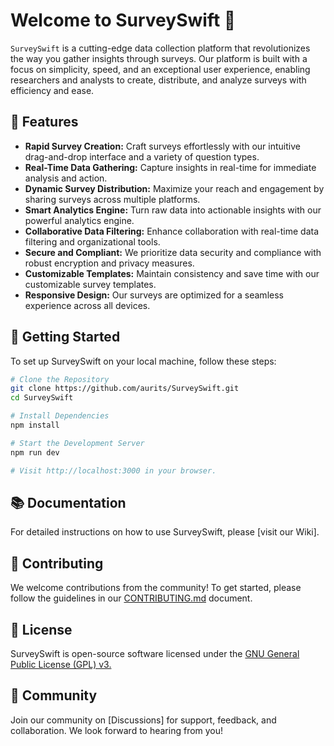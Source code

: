 # Welcome to SurveySwift 🚀

`SurveySwift` is a cutting-edge data collection platform that revolutionizes the way you gather insights through surveys. Our platform is built with a focus on simplicity, speed, and an exceptional user experience, enabling researchers and analysts to create, distribute, and analyze surveys with efficiency and ease.

## 🌟 Features

- **Rapid Survey Creation:** Craft surveys effortlessly with our intuitive drag-and-drop interface and a variety of question types.
- **Real-Time Data Gathering:** Capture insights in real-time for immediate analysis and action.
- **Dynamic Survey Distribution:** Maximize your reach and engagement by sharing surveys across multiple platforms.
- **Smart Analytics Engine:** Turn raw data into actionable insights with our powerful analytics engine.
- **Collaborative Data Filtering:** Enhance collaboration with real-time data filtering and organizational tools.
- **Secure and Compliant:** We prioritize data security and compliance with robust encryption and privacy measures.
- **Customizable Templates:** Maintain consistency and save time with our customizable survey templates.
- **Responsive Design:** Our surveys are optimized for a seamless experience across all devices.

## 🚀 Getting Started

To set up SurveySwift on your local machine, follow these steps:

```bash
# Clone the Repository
git clone https://github.com/aurits/SurveySwift.git
cd SurveySwift

# Install Dependencies
npm install

# Start the Development Server
npm run dev

# Visit http://localhost:3000 in your browser.
```

## 📚 Documentation

For detailed instructions on how to use SurveySwift, please [visit our Wiki].

## 🤝 Contributing

We welcome contributions from the community! To get started, please follow the guidelines in our [CONTRIBUTING.md](CONTRIBUTING.md) document.

## 📄 License

SurveySwift is open-source software licensed under the  [GNU General Public License (GPL) v3.](https://www.example.com/)
## 💬 Community

Join our community on [Discussions] for support, feedback, and collaboration. We look forward to hearing from you!
